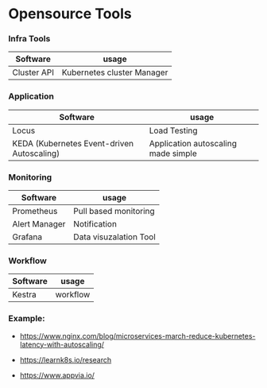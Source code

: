 # Opensource Tools

### Infra Tools

|Software|usage|
|--------|--------|
|Cluster API| Kubernetes cluster Manager|

### Application 

|Software|usage|
|--------|--------|
|Locus|Load Testing
|KEDA (Kubernetes Event-driven Autoscaling)| Application autoscaling made simple

### Monitoring

|Software|usage|
|--------|--------|
|Prometheus| Pull based monitoring
|Alert Manager| Notification|
|Grafana| Data visuzalation Tool|


### Workflow

|Software|usage|
|--------|--------|
|Kestra | workflow|


### Example:

- https://www.nginx.com/blog/microservices-march-reduce-kubernetes-latency-with-autoscaling/

- https://learnk8s.io/research

- https://www.appvia.io/





